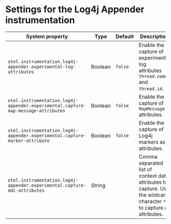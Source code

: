 # Settings for the Log4j Appender instrumentation

| System property                                                                   | Type    | Default | Description                                                                                                           |
|-----------------------------------------------------------------------------------| ------- | ------- |-----------------------------------------------------------------------------------------------------------------------|
| `otel.instrumentation.log4j-appender.experimental-log-attributes`                 | Boolean | `false` | Enable the capture of experimental log attributes `thread.name` and `thread.id`.                                      |
| `otel.instrumentation.log4j-appender.experimental.capture-map-message-attributes` | Boolean | `false` | Enable the capture of `MapMessage` attributes.                                                                        |
| `otel.instrumentation.log4j-appender.experimental.capture-marker-attribute`       | Boolean | `false` | Enable the capture of Log4j markers as attributes.                                                                    |
| `otel.instrumentation.log4j-appender.experimental.capture-mdc-attributes`         | String  |         | Comma separated list of context data attributes to capture. Use the wildcard character `*` to capture all attributes. |
